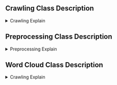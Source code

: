 ## Crawling Class Description
<details>
<summary> Crawling Explain </summary>
<div markdown='1'>

### Using Library
- "selenium"
- "webdriver_manager"
- "tqdm"

### Structure of Crawling class
#### 1. Part of Constructor
- Set some options before creating driver.
- Create chrome driver using "Selenium" library.

#### 2. Crawling videos from youtube main page
- Using the setted 'url' parameter, default of url is youtube site, start crawling 10 videos in youtube site and store the result in class variable.
- If the video is real-time video, Crawler skip the video because we don't crawl the comments of the video.
- Crawling target is videos title, thumbnail image, videos link(url address), the number of hits, and the number of likes.
- Whenever you need the crawled data, you can call the class method.
- The structure of crawled data
```json
{
    "{Video Link1}" : {
        "title" : "{Video Title}",
        "img" : "{Video Thumbnail Image Link}",
        "hits" : "{Video Hits}",
        "likes" : "{Video Likes}"
    },
    "{Video Link2}" : {
        "title" : "{Video Title}",
        "img" : "{Video Thumbnail Image Link}",
        "hits" : "{Video Hits}",
        "likes" : "{Video Likes}"
    },
    ...
}
```

#### 3. Crawling videos using keyword given by the user
- Using the given 'keyword' and 'url' parameter, default of url is youtube site, connect the youtube page at first.After that, move searched page using 'keyword' and start crawling 10 videos in the searched page. Finally, store the crawled data in class variable.
- If the video is real-time video, Crawler skip the video because we don't crawl the comments of the video.
- If the video is "SHORTS" video, then Crawler skip the video.
- Crawling target is videos title, thumbnail image, videos link(url address), the number of hits, and the number of likes.
- Whenever you need the crawled data, you can call the class method.
- The structure of crawled data
```json
{
    "{keyword}" : {
        "{Video Link1}" : {
            "title" : "{Video Title}",
            "img" : "{Video Thumbnail Image}",
            "hits" : "{Video Hits}",
            "likes" : "{Video Likes}"
        },
        "{Video Link2}" : {
            "title" : "{Video Title}",
            "img" : "{Video Thumbnail Image}",
            "hits" : "{Video Hits}",
            "likes" : "{Video Likes}"
        },
        ...
    },
    "{keyword}" : {
        "{Video Link1}" : {
            "title" : "{Video Title}",
            "img" : "{Video Thumbnail Image}",
            "hits" : "{Video Hits}",
            "likes" : "{Video Likes}"
        },
        "{Video Link2}" : {
            "title" : "{Video Title}",
            "img" : "{Video Thumbnail Image}",
            "hits" : "{Video Hits}",
            "likes" : "{Video Likes}"
        },
        ...
    },
    ...
}
```

#### 4. Crawling comments in the video
- Using the given 'link' and 'sc_num' parameter, link is a video address and sc_num is how many scroll the video page and default of sc_num is 20, start crawling comments in the video. Finally, store the crawled data in class variable.
- Crawling target is comments of the video.
- Whenever you need the crawled data, you can call the class method.
- The structure of crawled data
```json
{
    "{Video Link}" : ["{comment1}", "{comment2}", ...]
}
```

#### 5. Closing the driver
- Close the driver used.
</div>
</details>

## Preprocessing Class Description
<details>
<summary>Preprocessing Explain</summary>
<div markdown='1'>

### Using Library
- "re"
- "tqdm"

### Structure of Preprocessing Class
#### 1. Part of Constructor
- Define Special Characters, Emoticons (Unicode Range), Alphabets, Numbers

#### 2. Processing of the comment data into sentence data
- Break the comments into several sentences based on line feed and store the sentences in class variable.
- If you need the processed data, you can call the class method.

#### 3. Processing of the sentence data into word data
- Break the sentences into several words based on white space and erase special characters or emoticons in the word. And then store the words in class variable.
- If you need the processed data, you can call the class method.
</div>
</details>

## Word Cloud Class Description
<details>
<summary> Crawling Explain </summary>
<div markdown='1'>

### Using Library
- "wordcloud"
- "konlpy"
- "collections"
- "numpy"
- "os"
- "PIL"

### Structure of Wordcloud Class
#### 1. Part of Constructor
- If a data given by parameter is exist, store the data in class variable.
- Set the image path and font path which is used to create word cloud image.
- If the data type is "pos" (positive), then set the font color "spring". If the data type is "neg" (negative), then set teh font color "PuBu".

#### 2. Creating word cloud
- Since the data received by parameter is raw data, it needs to be processed.
- Divide the data into morpheme units and then extract nouns and adjective words.
- Count the nouns and adjective words and take the top 40 words.
- Using the top 40 words, create word cloud image and store the result.
</div>
</details>